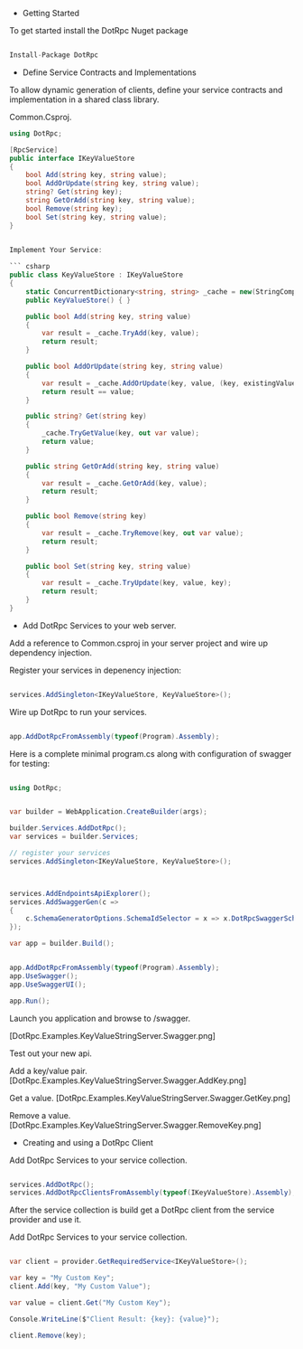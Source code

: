 ﻿* Getting Started


To get started install the DotRpc Nuget package

``` csharp

Install-Package DotRpc

```

* Define Service Contracts and Implementations

To allow dynamic generation of clients, define your service contracts and implementation in a shared class library.

Common.Csproj.
``` csharp
using DotRpc;

[RpcService]
public interface IKeyValueStore
{
    bool Add(string key, string value);
    bool AddOrUpdate(string key, string value);
    string? Get(string key);
    string GetOrAdd(string key, string value);
    bool Remove(string key);
    bool Set(string key, string value);
}

	
Implement Your Service:

``` csharp
public class KeyValueStore : IKeyValueStore
{
    static ConcurrentDictionary<string, string> _cache = new(StringComparer.OrdinalIgnoreCase);
    public KeyValueStore() { }

    public bool Add(string key, string value)
    {
        var result = _cache.TryAdd(key, value);
        return result;
    }

    public bool AddOrUpdate(string key, string value)
    {
        var result = _cache.AddOrUpdate(key, value, (key, existingValue) => value);
        return result == value;
    }

    public string? Get(string key)
    {
        _cache.TryGetValue(key, out var value);
        return value;
    }

    public string GetOrAdd(string key, string value)
    {
        var result = _cache.GetOrAdd(key, value);
        return result;
    }

    public bool Remove(string key)
    {
        var result = _cache.TryRemove(key, out var value);
        return result;
    }

    public bool Set(string key, string value)
    {
        var result = _cache.TryUpdate(key, value, key);
        return result;
    }
}

```


* Add DotRpc Services to your web server.

Add a reference to Common.csproj in your server project and wire up dependency injection.

Register your services in depenency injection:

``` csharp

services.AddSingleton<IKeyValueStore, KeyValueStore>();

```

Wire up DotRpc to run your services.

``` csharp

app.AddDotRpcFromAssembly(typeof(Program).Assembly);

```

Here is a complete minimal program.cs along with configuration of swagger for testing:

``` csharp

using DotRpc;


var builder = WebApplication.CreateBuilder(args);

builder.Services.AddDotRpc();
var services = builder.Services;

// register your services
services.AddSingleton<IKeyValueStore, KeyValueStore>();



services.AddEndpointsApiExplorer();
services.AddSwaggerGen(c =>
{
    c.SchemaGeneratorOptions.SchemaIdSelector = x => x.DotRpcSwaggerSchemaIdGenerator();
});

var app = builder.Build();


app.AddDotRpcFromAssembly(typeof(Program).Assembly);
app.UseSwagger();
app.UseSwaggerUI();

app.Run();

```

Launch you application and browse to /swagger.

[DotRpc.Examples.KeyValueStringServer.Swagger.png]

Test out your new api.

Add a key/value pair.
[DotRpc.Examples.KeyValueStringServer.Swagger.AddKey.png]

Get a value.
[DotRpc.Examples.KeyValueStringServer.Swagger.GetKey.png]

Remove a value.
[DotRpc.Examples.KeyValueStringServer.Swagger.RemoveKey.png]


* Creating and using a DotRpc Client

Add DotRpc Services to your service collection.
``` csharp

services.AddDotRpc();
services.AddDotRpcClientsFromAssembly(typeof(IKeyValueStore).Assembly);


```

After the service collection is build get a DotRpc client from the service provider and use it.


Add DotRpc Services to your service collection.

``` csharp

var client = provider.GetRequiredService<IKeyValueStore>();

var key = "My Custom Key";
client.Add(key, "My Custom Value");

var value = client.Get("My Custom Key");

Console.WriteLine($"Client Result: {key}: {value}");

client.Remove(key);
```


